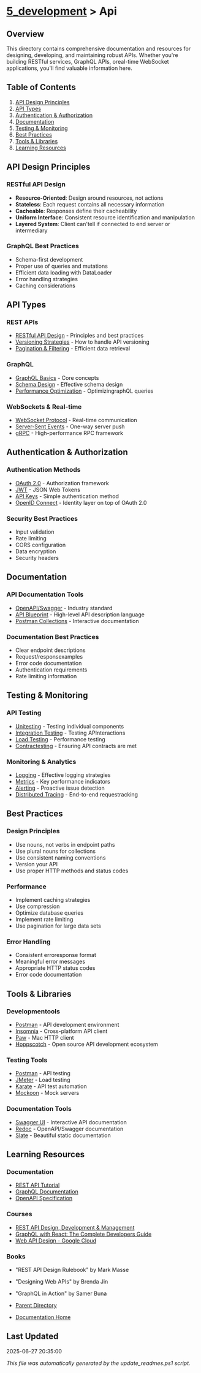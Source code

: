 # [5_development](../) > Api

## Overview
This directory contains comprehensive documentation and resources for designing, developing, and maintaining robust APIs. Whether you're building RESTful services, GraphQL APIs, oreal-time WebSocket applications, you'll find valuable information here.

## Table of Contents

1. [API Design Principles](#api-design-principles)
2. [API Types](#api-types)
3. [Authentication & Authorization](#authentication--authorization)
4. [Documentation](#documentation)
5. [Testing & Monitoring](#testing--monitoring)
6. [Best Practices](#best-practices)
7. [Tools & Libraries](#tools--libraries)
8. [Learning Resources](#learning-resources)

## API Design Principles

### RESTful API Design
- **Resource-Oriented**: Design around resources, not actions
- **Stateless**: Each request contains all necessary information
- **Cacheable**: Responses define their cacheability
- **Uniform Interface**: Consistent resource identification and manipulation
- **Layered System**: Client can'tell if connected to end server or intermediary

### GraphQL Best Practices
- Schema-first development
- Proper use of queries and mutations
- Efficient data loading with DataLoader
- Error handling strategies
- Caching considerations

## API Types

### REST APIs
- [RESTful API Design](/5_development/api/rest) - Principles and best practices
- [Versioning Strategies](/5_development/api/versioning) - How to handle API versioning
- [Pagination & Filtering](/5_development/api/pagination) - Efficient data retrieval

### GraphQL
- [GraphQL Basics](/5_development/api/graphql/basics) - Core concepts
- [Schema Design](/5_development/api/graphql/schema) - Effective schema design
- [Performance Optimization](/5_development/api/graphql/performance) - OptimizingraphQL queries

### WebSockets & Real-time
- [WebSocket Protocol](/5_development/api/websockets) - Real-time communication
- [Server-Sent Events](/5_development/api/sse) - One-way server push
- [gRPC](/5_development/api/grpc) - High-performance RPC framework

## Authentication & Authorization

### Authentication Methods
- [OAuth 2.0](/5_development/api/security/oauth2) - Authorization framework
- [JWT](/5_development/api/security/jwt) - JSON Web Tokens
- [API Keys](/5_development/api/security/api-keys) - Simple authentication method
- [OpenID Connect](/5_development/api/security/oidc) - Identity layer on top of OAuth 2.0

### Security Best Practices
- Input validation
- Rate limiting
- CORS configuration
- Data encryption
- Security headers

## Documentation

### API Documentation Tools
- [OpenAPI/Swagger](/5_development/api/documentation/openapi) - Industry standard
- [API Blueprint](/5_development/api/documentation/blueprint) - High-level API description language
- [Postman Collections](/5_development/api/documentation/postman) - Interactive documentation

### Documentation Best Practices
- Clear endpoint descriptions
- Request/responsexamples
- Error code documentation
- Authentication requirements
- Rate limiting information

## Testing & Monitoring

### API Testing
- [Unitesting](/5_development/api/testing/unit) - Testing individual components
- [Integration Testing](/5_development/api/testing/integration) - Testing APInteractions
- [Load Testing](/5_development/api/testing/load) - Performance testing
- [Contractesting](/5_development/api/testing/contract) - Ensuring API contracts are met

### Monitoring & Analytics
- [Logging](/5_development/api/monitoring/logging) - Effective logging strategies
- [Metrics](/5_development/api/monitoring/metrics) - Key performance indicators
- [Alerting](/5_development/api/monitoring/alerting) - Proactive issue detection
- [Distributed Tracing](/5_development/api/monitoring/tracing) - End-to-end requestracking

## Best Practices

### Design Principles
- Use nouns, not verbs in endpoint paths
- Use plural nouns for collections
- Use consistent naming conventions
- Version your API
- Use proper HTTP methods and status codes

### Performance
- Implement caching strategies
- Use compression
- Optimize database queries
- Implement rate limiting
- Use pagination for large data sets

### Error Handling
- Consistent erroresponse format
- Meaningful error messages
- Appropriate HTTP status codes
- Error code documentation

## Tools & Libraries

### Developmentools
- [Postman](https://www.postman.com/) - API development environment
- [Insomnia](https://insomnia.rest/) - Cross-platform API client
- [Paw](https://paw.cloud/) - Mac HTTP client
- [Hoppscotch](https://hoppscotch.io/) - Open source API development ecosystem

### Testing Tools
- [Postman](https://www.postman.com/) - API testing
- [JMeter](https://jmeter.apache.org/) - Load testing
- [Karate](https://github.com/karatelabs/karate) - API test automation
- [Mockoon](https://mockoon.com/) - Mock servers

### Documentation Tools
- [Swagger UI](https://swagger.io/tools/swagger-ui/) - Interactive API documentation
- [Redoc](https://github.com/Redocly/redoc) - OpenAPI/Swagger documentation
- [Slate](https://github.com/slatedocs/slate) - Beautiful static documentation

## Learning Resources

### Documentation
- [REST API Tutorial](https://restfulapi.net/)
- [GraphQL Documentation](https://graphql.org/learn/)
- [OpenAPI Specification](https://swagger.io/specification/)

### Courses
- [REST API Design, Development & Management](https://www.udemy.com/course/rest-api/)
- [GraphQL with React: The Complete Developers Guide](https://www.udemy.com/course/graphql-with-react-course/)
- [Web API Design - Google Cloud](https://cloud.google.com/apis/design)

### Books
- "REST API Design Rulebook" by Mark Masse
- "Designing Web APIs" by Brenda Jin
- "GraphQL in Action" by Samer Buna

- [Parent Directory](../)
- [Documentation Home](../../)

## Last Updated

2025-06-27 20:35:00

*This file was automatically generated by the update_readmes.ps1 script.*



